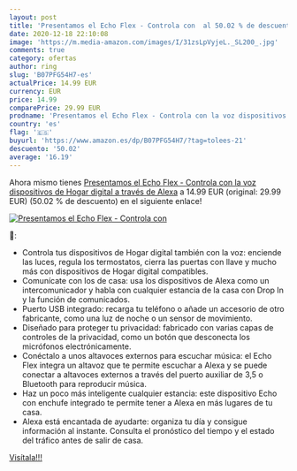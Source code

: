 ```yaml
---
layout: post
title: 'Presentamos el Echo Flex - Controla con  al 50.02 % de descuento'
date: 2020-12-18 22:10:08
image: 'https://m.media-amazon.com/images/I/31zsLpVyjeL._SL200_.jpg'
comments: true
category: ofertas
author: ring
slug: 'B07PFG54H7-es'
actualPrice: 14.99 EUR
currency: EUR
price: 14.99
comparePrice: 29.99 EUR
prodname: 'Presentamos el Echo Flex - Controla con la voz dispositivos de Hogar digital a través de Alexa'
country: 'es'
flag: '🇪🇸'
buyurl: 'https://www.amazon.es/dp/B07PFG54H7/?tag=tolees-21'
descuento: '50.02'
average: '16.19'
---
```


Ahora mismo tienes [Presentamos el Echo Flex - Controla con la voz dispositivos de Hogar digital a través de Alexa](https://www.amazon.es/dp/B07PFG54H7/?tag=tolees-21) a 14.99 EUR (original: 29.99 EUR) (50.02 %  de descuento) en el siguiente enlace!

[![Presentamos el Echo Flex - Controla con ](https://m.media-amazon.com/images/I/31zsLpVyjeL._SL200_.jpg)](https://www.amazon.es/dp/B07PFG54H7/?tag=tolees-21)

🔎:

- Controla tus dispositivos de Hogar digital también con la voz: enciende las luces, regula los termostatos, cierra las puertas con llave y mucho más con dispositivos de Hogar digital compatibles.
- Comunícate con los de casa: usa los dispositivos de Alexa como un intercomunicador y habla con cualquier estancia de la casa con Drop In y la función de comunicados.
- Puerto USB integrado: recarga tu teléfono o añade un accesorio de otro fabricante, como una luz de noche o un sensor de movimiento.
- Diseñado para proteger tu privacidad: fabricado con varias capas de controles de la privacidad, como un botón que desconecta los micrófonos electrónicamente.
- Conéctalo a unos altavoces externos para escuchar música: el Echo Flex integra un altavoz que te permite escuchar a Alexa y se puede conectar a altavoces externos a través del puerto auxiliar de 3,5 o Bluetooth para reproducir música.
- Haz un poco más inteligente cualquier estancia: este dispositivo Echo con enchufe integrado te permite tener a Alexa en más lugares de tu casa.
- Alexa está encantada de ayudarte: organiza tu día y consigue información al instante. Consulta el pronóstico del tiempo y el estado del tráfico antes de salir de casa.

[Visítala!!!](https://www.amazon.es/dp/B07PFG54H7/?tag=tolees-21)
